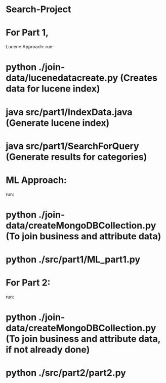 # Search-Project

# For Part 1,
 Lucene Approach:
 run: 
# python ./join-data/lucenedatacreate.py (Creates data for lucene index)
# java src/part1/IndexData.java (Generate lucene index)
# java src/part1/SearchForQuery (Generate results for categories)

# ML Approach:
 run:
# python ./join-data/createMongoDBCollection.py (To join business and attribute data)
# python ./src/part1/ML_part1.py

# For Part 2:
run:
# python ./join-data/createMongoDBCollection.py (To join business and attribute data, if not already done)
# python ./src/part2/part2.py
